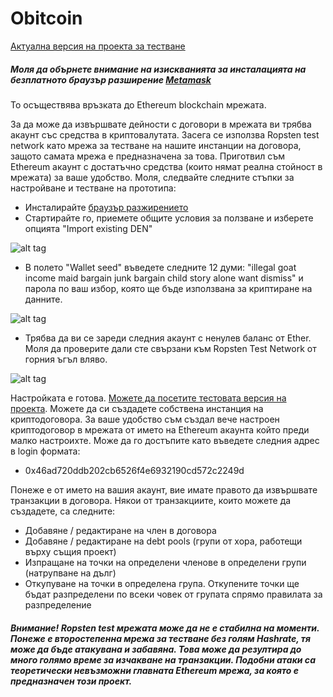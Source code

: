 # Obitcoin

[Актуална версия на проекта за тестване][prj]

##### Моля да обърнете внимание на изискванията за инсталацията на безплатното браузър разширение [Metamask][msk]
То осъществява връзката до Ethereum blockchain мрежата.

За да може да извършвате дейности с договори в мрежата ви трябва акаунт със средства в криптовалутата. Засега се използва Ropsten test network като мрежа за тестване на нашите инстанции на договора, защото самата мрежа е предназначена за това. Приготвил съм Ethereum акаунт с достатъчно средства (които нямат реална стойност в мрежата) за ваше удобство. Моля, следвайте следните стъпки за настройване и тестване на прототипа:

- Инсталирайте [браузър разжирението][msk]
- Стартирайте го, приемете общите условия за ползване и изберете опцията "Import existing DEN"

![alt tag](http://i.imgur.com/5rKyuoF.png)

- В полето "Wallet seed" въведете следните 12 думи: "illegal goat income maid bargain junk bargain child story alone want dismiss" и парола по ваш избор, която ще бъде използвана за криптиране на данните.

![alt tag](http://i.imgur.com/mTYkKry.png)

- Трябва да ви се зареди следния акаунт с ненулев баланс от Ether. Моля да проверите дали сте свързани към Ropsten Test Network от горния ъгъл вляво.

![alt tag](http://i.imgur.com/6kivMKh.png)

Настройката е готова. [Можете да посетите тестовата версия на проекта][prj]. Можете да си създадете собствена инстанция на криптодоговора. За ваше удобство съм създал вече настроен криптодоговор в мрежата от името на Ethereum акаунта който преди малко настроихте. Може да го достъпите като въведете следния адрес в login формата:
- 0x46ad720ddb202cb6526f4e6932190cd572c2249d

Понеже е от името на вашия акаунт, вие имате правото да извършвате транзакции в договора.
Някои от транзакциите, които можете да създадете, са следните:
- Добавяне / редактиране на член в договора
- Добавяне / редактиране на debt pools (групи от хора, работещи върху същия проект)
- Изпращане на точки на определени членове в определени групи (натрупване на дълг)
- Откупуване на точки в определена група. Откупените точки ще бъдат разпределени по всеки човек от групата спрямо правилата за разпределение

##### Внимание! Ropsten test мрежата може да не е стабилна на моменти. Понеже е второстепенна мрежа за тестване без голям Hashrate, тя може да бъде атакувана и забавяна. Това може да резултира до много голямо време за изчакване на транзакции. Подобни атаки са теоретически невъзможни главната Ethereum мрежа, за която е предназначен този проект.

[msk]: <https://metamask.io/>
[prj]: <https://kingofallchunks.github.io/obitcoin/>